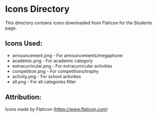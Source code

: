 # Icons Directory

This directory contains icons downloaded from Flaticon for the Students page.

## Icons Used:
- announcement.png - For announcements/megaphone
- academic.png - For academic category
- extracurricular.png - For extracurricular activities
- competition.png - For competitions/trophy
- activity.png - For school activities
- all.png - For all categories filter

## Attribution:
Icons made by Flaticon (https://www.flaticon.com)
